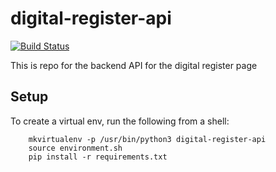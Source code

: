 # digital-register-api

[![Build Status](http://54.72.23.130/job/digital-register-api-unit-test%20(Master)/badge/icon)](http://54.72.23.130/job/digital-register-api-unit-test%20(Master)/)

This is repo for the backend API for the digital register page

## Setup

To create a virtual env, run the following from a shell:

```  
    mkvirtualenv -p /usr/bin/python3 digital-register-api
    source environment.sh
    pip install -r requirements.txt
```
